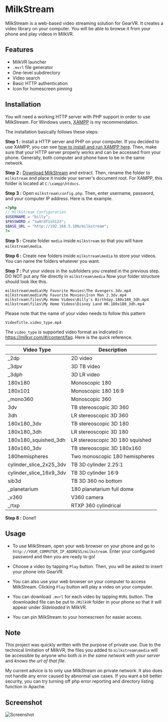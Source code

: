 MilkStream
==========

MilkStream is a web-based video streaming solution for GearVR. It creates a video library on your computer. You will be able to browse it from your phone and play videos in MilkVR.

Features
--------
- MilkVR launcher
- `.mvrl` file generator
- One-level subdirectory
- Video search
- Basic HTTP authentication
- Icon for homescreen pinning


Installation
------------
You will need a working HTTP server with PHP support in order to use MilkStream. For Windows users, [XAMPP](https://www.apachefriends.org/index.html) is my recommendation.

The installation basically follows these steps:

**Step 1 :** Install a HTTP server and PHP on your computer. If you decided to use XAMPP, you can see [how to install and run XAMPP here](http://www.wikihow.com/Install-XAMPP-for-Windows). Then, make sure that your HTTP server properly works and can be accessed from your phone. Generally, both computer and phone have to be in the same network.

**Step 2 :** [Download MilkStream](https://github.com/deuteronx/milkstream/archive/master.zip) and extract. Then, rename the folder to `milkstream` and place it inside your server's document root. For XAMPP, this folder is located at `C:\xampp\htdocs`.

**Step 3 :** Open `milkstream\config.php`. Then, enter username, password, and your computer IP address. Here is the example.
```php
<?php
// MilkStream Configuration
$USERNAME = "billy";
$PASSWORD = "sw0rdf1sh123";
$BASE_URL = "http://192.168.5.100/milkstream";
?>
```

**Step 5 :** Create folder `media` inside `milkstream` so that you will have `milkstream\media`.

**Step 6 :** Create new folders inside `milkstream\media` to store your videos. You can name the folders whatever you want.  

**Step 7 :** Put your videos in the subfolders you created in the previous step. DO NOT put any file directly in `milkstream\media` Now your folder structure should look like this.
```
milkstream\media\My Favorite Movies\The Avengers.3dv.mp4
milkstream\media\My Favorite Movies\Iron Man 2.3dv.mp4
milkstream\files\My Home Videos\Billy's Birthday.180x180_3dh.mp4
milkstream\files\My Home Videos\Disney Land HK.180x180_3dh.mp4
```
Please note that the name of your video needs to follow this pattern 
```
VideoTitle.video_type.mp4
```
The `video_type` is supported video format as indicated in https://milkvr.com/#/content/faq. Here is the quick reference.

| Video Type              | Description                     |
|-------------------------|---------------------------------|
| _2dp                    | 2D video                        |
| _3dpv                   | 3D TB video                     |
| _3dph                   | 3D LR video                     |
| 180x180                 | Monoscopic 180                  |
| 180x101                 | Monoscopic 180 16:9             |
| _mono360                | Monoscopic 360                  |
| 3dv                     | TB stereoscopic 3D 360          |
| 3dh                     | LR stereoscopic 3D 360          |
| 180x180_3dv             | TB stereoscopic 3D 180          |
| 180x180_3dh             | LR stereoscopic 3D 180          |
| 180x180_squished_3dh    | LR stereoscopic 3D 180 squished |
| 180x160_3dv             | TB stereoscopic 3D 180x160      |
| 180hemispheres          | Two monoscopic 180 hemispheres  |
| cylinder_slice_2x25_3dv | TB 3D cylinder 2.25:1           |
| cylinder_slice_16x9_3dv | TB 3D cylinder 16:9             |
| sib3d                   | TB 3D 360 no bottom             |
| _planetarium            | 180 planetarium full dome       |
| _v360                   | V360 camera                     |
| _rtxp                   | RTXP 360 cylindrical            |

**Step 8 :** Done!!


Usage
-----
- To use MilkStream, open your web browser on your phone and go to `http://YOUR_COMPUTER_IP_ADDRESS/milkstream`. Enter your configured password and then you are ready to go!

- Choose a video by tapping `Play` button. Then, you will be asked to insert your phone into GearVR.

- You can also use your web browser on your computer to access MilkStream. Clicking `Play` button will play a video on your computer.

- You can download `.mvrl` for each video by tapping `MVRL` button. The downloaded file can be put to `/MilkVR` folder in your phone so that it will appear under *Sideloaded* in MilkVR.

- You can pin MilkStream to your homescreen for easier access.


Note
----
This project was quickly written with the purpose of private use. Due to the technical limitation of MilkVR, the files you added to `milkstream\media` will be accessible by anyone who both *is in the same network with your server* and *knows the url of that file*.

My current advice is to only use MilkStream on private network. It also does not handle any error caused by abnormal use cases. If you want a bit better security, you can try turning off php error reporting and directory listing function in Apache.

Screenshot
----------
![Screenshot](http://i.imgur.com/lUcMVz6.png "MilkStream")

